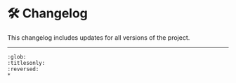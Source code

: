 # 🛠️ Changelog

This changelog includes updates for all versions of the project.

---

```{toctree}
:glob:
:titlesonly:
:reversed:
*
```
